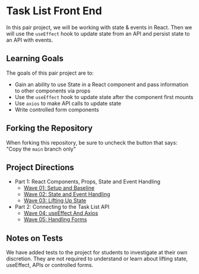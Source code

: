 # Task List Front End
In this pair project, we will be working with state & events in React.  Then we will use the `useEffect` hook to update state from an API and persist state to an API with events.

## Learning Goals

The goals of this pair project are to:

- Gain an ability to use State in a React component and pass information to other components via props
- Use the `useEffect` hook to update state after the component first mounts
- Use `axios` to make API calls to update state
- Write controlled form components

## Forking the Repository
When forking this repository, be sure to uncheck the button that says: "Copy the `main` branch only"


## Project Directions

- Part 1: React Components, Props, State and Event Handling
    - [Wave 01: Setup and Baseline](./project-docs/wave-01.md)
    - [Wave 02: State and Event Handling](./project-docs/wave-02.md)
    - [Wave 03: Lifting Up State](./project-docs/wave-03.md)
- Part 2: Connecting to the Task List API
    - [Wave 04: useEffect And Axios](./project-docs/wave-04.md)
    - [Wave 05: Handling Forms](./project-docs/wave-05.md)

## Notes on Tests

We have added tests to the project for students to investigate at their own discretion.  They are not required to understand or learn about lifting state, useEffect, APIs or controlled forms.
